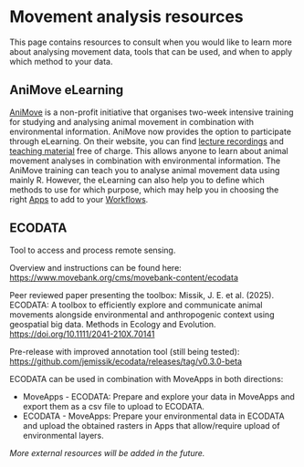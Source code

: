 # Movement analysis resources

This page contains resources to consult when you would like to learn more about analysing movement data, tools that can be used, and when to apply which method to your data.

## AniMove eLearning

[AniMove](https://animove.org/) is a non-profit initiative that organises two-week intensive training for studying and analysing animal movement in combination with environmental information. AniMove now provides the option to participate through eLearning. On their website, you can find [lecture recordings](https://animove.org/lecture-recordings-2024/) and [teaching material](https://animove.org/copy-elearning-downloads/) free of charge. This allows anyone to learn about animal movement analyses in combination with environmental information. The AniMove training can teach you to analyse animal movement data using mainly R. However, the eLearning can also help you to define which methods to use for which purpose, which may help you in choosing the right [Apps](https://www.moveapps.org/apps/browser) to add to your [Workflows](create_workflow.md).

## ECODATA

Tool to access and process remote sensing.

Overview and instructions can be found here: https://www.movebank.org/cms/movebank-content/ecodata

Peer reviewed paper presenting the toolbox: Missik, J. E. et al. (2025). ECODATA: A toolbox to efficiently explore and communicate animal movements alongside environmental and anthropogenic context using geospatial big data. Methods in Ecology and Evolution. https://doi.org/10.1111/2041-210X.70141

Pre-release with improved annotation tool (still being tested): https://github.com/jemissik/ecodata/releases/tag/v0.3.0-beta

ECODATA can be used in combination with MoveApps in both directions:
- MoveApps - ECODATA: Prepare and explore your data in MoveApps and export them as a csv file to upload to ECODATA.
- ECODATA - MoveApps: Prepare your environmental data in ECODATA and upload the obtained rasters in Apps that allow/require upload of environmental layers.


       
             

*More external resources will be added in the future.*